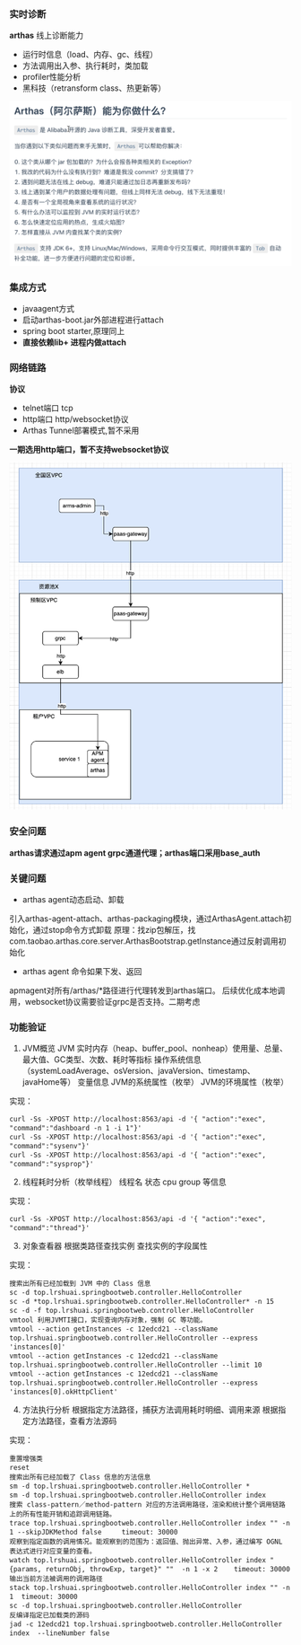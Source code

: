 ### 实时诊断

**arthas**
线上诊断能力
- 运行时信息（load、内存、gc、线程）
- 方法调用出入参、执行耗时，类加载
- profiler性能分析
- 黑科技（retransform class、热更新等）

![arthas-w50](image.png)


### 集成方式
- javaagent方式
- 启动arthas-boot.jar外部进程进行attach
- spring boot starter,原理同上
- **直接依赖lib+ 进程内做attach**


### 网络链路

**协议**
- telnet端口 tcp
- http端口 http/websocket协议
- Arthas Tunnel部署模式,暂不采用

**一期选用http端口，暂不支持websocket协议**

![arthas-w50](image-3.png)

### 安全问题
**arthas请求通过apm agent grpc通道代理；arthas端口采用base_auth**

### 关键问题
- arthas agent动态启动、卸载

引入arthas-agent-attach、arthas-packaging模块，通过ArthasAgent.attach初始化，通过stop命令方式卸载
原理：找zip包解压，找com.taobao.arthas.core.server.ArthasBootstrap.getInstance通过反射调用初始化

- arthas agent 命令如果下发、返回

apmagent对所有/arthas/*路径进行代理转发到arthas端口。
后续优化成本地调用，websocket协议需要验证grpc是否支持。二期考虑


### 功能验证

1. JVM概览
    JVM 实时内存（heap、buffer_pool、nonheap）使用量、总量、最大值、GC类型、次数、耗时等指标
    操作系统信息（systemLoadAverage、osVersion、javaVersion、timestamp、javaHome等）
    变量信息
    JVM的系统属性（枚举）
    JVM的环境属性（枚举）

实现：

    curl -Ss -XPOST http://localhost:8563/api -d '{ "action":"exec",  "command":"dashboard -n 1 -i 1"}'
    curl -Ss -XPOST http://localhost:8563/api -d '{ "action":"exec",  "command":"sysenv"}'
    curl -Ss -XPOST http://localhost:8563/api -d '{ "action":"exec",  "command":"sysprop"}'



2. 线程耗时分析（枚举线程）
    线程名 状态 cpu group 等信息

实现：

    curl -Ss -XPOST http://localhost:8563/api -d '{ "action":"exec",  "command":"thread"}'

3. 对象查看器
    根据类路径查找实例
    查找实例的字段属性

实现：

    搜索出所有已经加载到 JVM 中的 Class 信息
    sc -d top.lrshuai.springbootweb.controller.HelloController 
    sc -d *top.lrshuai.springbootweb.controller.HelloController* -n 15
    sc -d -f top.lrshuai.springbootweb.controller.HelloController
    vmtool 利用JVMTI接口，实现查询内存对象，强制 GC 等功能。
    vmtool --action getInstances -c 12edcd21 --className top.lrshuai.springbootweb.controller.HelloController --express 'instances[0]'
    vmtool --action getInstances -c 12edcd21 --className top.lrshuai.springbootweb.controller.HelloController --limit 10
    vmtool --action getInstances -c 12edcd21 --className top.lrshuai.springbootweb.controller.HelloController --express 'instances[0].okHttpClient'

4. 方法执行分析
    根据指定方法路径，捕获方法调用耗时明细、调用来源
    根据指定方法路径，查看方法源码

实现：

    重置增强类
    reset
    搜索出所有已经加载了 Class 信息的方法信息  
    sm -d top.lrshuai.springbootweb.controller.HelloController *
    sm -d top.lrshuai.springbootweb.controller.HelloController index
    搜索 class-pattern／method-pattern 对应的方法调用路径，渲染和统计整个调用链路上的所有性能开销和追踪调用链路。
    trace top.lrshuai.springbootweb.controller.HelloController index "" -n 1 --skipJDKMethod false     timeout: 30000
    观察到指定函数的调用情况。能观察到的范围为：返回值、抛出异常、入参，通过编写 OGNL 表达式进行对应变量的查看。
    watch top.lrshuai.springbootweb.controller.HelloController index "{params, returnObj, throwExp, target}" ""  -n 1 -x 2    timeout: 30000
    输出当前方法被调用的调用路径
    stack top.lrshuai.springbootweb.controller.HelloController index "" -n 1  timeout: 30000
    sc -d top.lrshuai.springbootweb.controller.HelloController
    反编译指定已加载类的源码
    jad -c 12edcd21 top.lrshuai.springbootweb.controller.HelloController index  --lineNumber false

